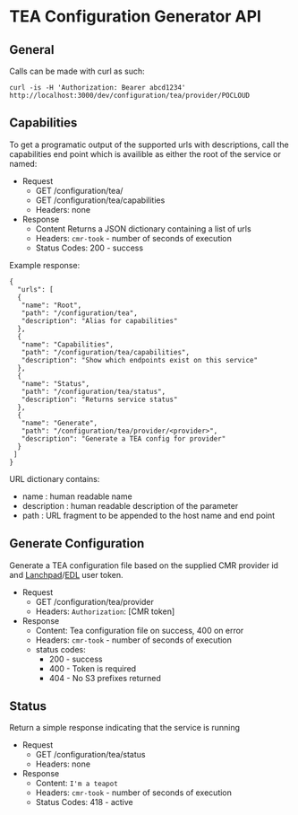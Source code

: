 # TEA Configuration Generator API

## General
Calls can be made with curl as such:

    curl -is -H 'Authorization: Bearer abcd1234' http://localhost:3000/dev/configuration/tea/provider/POCLOUD

## Capabilities
To get a programatic output of the supported urls with descriptions, call the capabilities end point which is availible as either the root of the service or named:

* Request
	* GET /configuration/tea/
	* GET /configuration/tea/capabilities
	* Headers: none
* Response
	* Content Returns a JSON dictionary containing a list of urls
	* Headers: `cmr-took` - number of seconds of execution
	* Status Codes: 200 - success

Example response:

	{
	  "urls": [
	  {
	   "name": "Root",
	   "path": "/configuration/tea",
	   "description": "Alias for capabilities"
	  },
	  {
	   "name": "Capabilities",
	   "path": "/configuration/tea/capabilities",
	   "description": "Show which endpoints exist on this service"
	  },
	  {
	   "name": "Status",
	   "path": "/configuration/tea/status",
	   "description": "Returns service status"
	  },
	  {
	   "name": "Generate",
	   "path": "/configuration/tea/provider/<provider>",
	   "description": "Generate a TEA config for provider"
	  }
	 ]
	}

URL dictionary contains:

* name : human readable name
* description : human readable description of the parameter
* path : URL fragment to be appended to the host name and end point

## Generate Configuration
Generate a TEA configuration file based on the supplied CMR provider id and [Lanchpad][lpad]/[EDL][edl] user token.

* Request
	* GET /configuration/tea/provider<provider-id>
	* Headers: `Authorization`: [CMR token]
* Response
	* Content: Tea configuration file on success, 400 on error
	* Headers: `cmr-took` - number of seconds of execution
	* status codes:
		* 200 - success
		* 400 - Token is required
		* 404 - No S3 prefixes returned

## Status
Return a simple response indicating that the service is running

* Request
	* GET /configuration/tea/status
	* Headers: none
* Response 
	* Content: `I'm a teapot` 
	* Headers: `cmr-took` - number of seconds of execution
	* Status Codes: 418 - active

[lpad]: https://launchpad.nasa.gov/ "NASA LaunchPad"
[edl]: https://urs.earthdata.nasa.gov/ "EarthData Login"